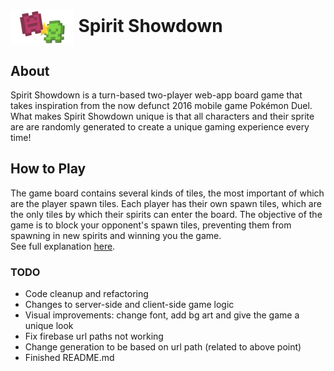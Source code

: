 <h1>
  <img src="battle.png" alt="Spirit Showdown" align="center" style="height: 2em;"/>
  Spirit Showdown
</h1>

## About
Spirit Showdown is a turn-based two-player web-app board game that takes inspiration from the now defunct 2016 mobile game Pokémon Duel. What makes Spirit Showdown unique is that all characters and their sprite are are randomly generated to create a unique gaming experience every time!

## How to Play
The game board contains several kinds of tiles, the most important of which are the player spawn tiles. Each player has their own spawn tiles, which are the only tiles by which their spirits can enter the board. The objective of the game is to block your opponent's spawn tiles, preventing them from spawning in new spirits and winning you the game. <br>
See full explanation [here](https://spirit-showdown.firebaseapp.com/how-to-play).<br>

### TODO
* Code cleanup and refactoring
* Changes to server-side and client-side game logic
* Visual improvements: change font, add bg art and give the game a unique look
* Fix firebase url paths not working
* Change generation to be based on url path (related to above point)
* Finished README.md